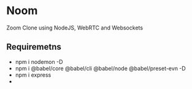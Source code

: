 # Noom

Zoom Clone using NodeJS, WebRTC and Websockets

## Requiremetns

- npm i nodemon -D
- npm i @babel/core @babel/cli @babel/node @babel/preset-evn -D
- npm i express
- 